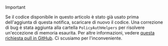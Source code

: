 > [!IMPORTANT]
> Se il codice disponibile in questo articolo è stato già usato prima dell'aggiunta di questa notifica, scaricare di nuovo il codice.  Una correzione di bug è stata aggiunta alla cartella `PolicyAuthHelpers` per risolvere un'eccezione di memoria esaurita.  Per altre informazioni, vedere [questa richiesta pull in GitHub](https://github.com/AzureADQuickStarts/B2C-WebApp-OpenIdConnect-DotNet/pull/4). Ci scusiamo per l'inconveniente.
> 
> 



<!--HONumber=Jan17_HO3-->


